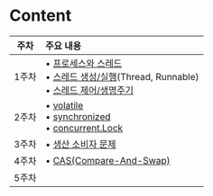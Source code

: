 # Content
| 주차 | 주요 내용                                                                                                                                   |
|:---:|:----------------------------------------------------------------------------------------------------------------------------------------|
| 1주차 | • [프로세스와 스레드](./process-and-thread.md)<br>• [스레드 생성/실행](./thread-detail.md)(Thread, Runnable)<br>• [스레드 제어/생명주기](./thread-lifecycle.md) |
| 2주차 | • [volatile](./volatile.md)<br>• [synchronized](./synchronized.md)<br>• [concurrent.Lock](./concurrentLock.md)                          |
| 3주차 | • [생산 소비자 문제](bounded-buffer.md)                                                                                                        |
| 4주차 | • [CAS(Compare-And-Swap)](cas.md)                                                                                                       |
| 5주차 |                                                                                                                                         |